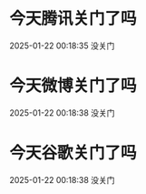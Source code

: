# 今天腾讯关门了吗

2025-01-22 00:18:35 没关门

# 今天微博关门了吗

2025-01-22 00:18:38 没关门

# 今天谷歌关门了吗

2025-01-22 00:18:38 没关门


